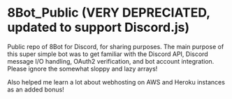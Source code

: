 # 8Bot_Public (VERY DEPRECIATED, updated to support Discord.js)
Public repo of 8Bot for Discord, for sharing purposes. The main purpose of this super simple bot was to get familiar with the Discord API, Discord message I/O handling, OAuth2 verification, and bot account integration. Please ignore the somewhat sloppy and lazy arrays!

Also helped me learn a lot about webhosting on AWS and Heroku instances as an added bonus!
